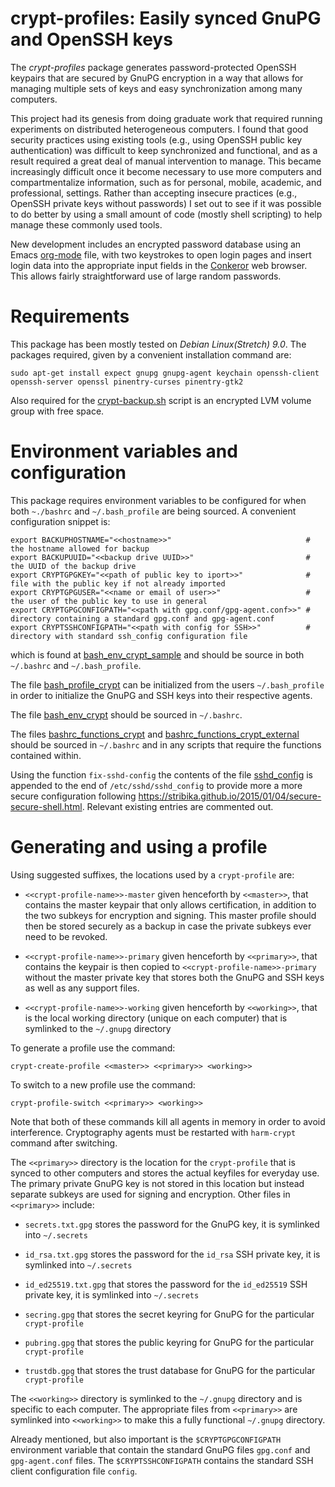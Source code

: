 crypt-profiles: Easily synced GnuPG and OpenSSH keys
====================================================

The *crypt-profiles* package generates password-protected OpenSSH
keypairs that are secured by GnuPG encryption in a way that allows for
managing multiple sets of keys and easy synchronization among many
computers.

This project had its genesis from doing graduate work that required
running experiments on distributed heterogeneous computers.  I found
that good security practices using existing tools (e.g., using OpenSSH
public key authentication) was difficult to keep synchronized and
functional, and as a result required a great deal of manual
intervention to manage.  This became increasingly difficult once it
become necessary to use more computers and compartmentalize
information, such as for personal, mobile, academic, and professional,
settings.  Rather than accepting insecure practices (e.g., OpenSSH
private keys without passwords) I set out to see if it was possible to
do better by using a small amount of code (mostly shell scripting) to
help manage these commonly used tools.

New development includes an encrypted password database using an
Emacs [org-mode](http://orgmode.org/) file, with two keystrokes to
open login pages and insert login data into the appropriate input
fields in the [Conkeror](http://conkeror.org/) web browser.  This
allows fairly straightforward use of large random passwords.

Requirements
============

This package has been mostly tested on *Debian Linux(Stretch) 9.0*.
The packages required, given by a convenient installation command are:

    sudo apt-get install expect gnupg gnupg-agent keychain openssh-client openssh-server openssl pinentry-curses pinentry-gtk2

Also required for the
[crypt-backup.sh](http://github.com/akroshko/crypt-profiles/crypt-backup.sh)
script is an encrypted LVM volume group with free space.

Environment variables and configuration
=======================================

This package requires environment variables to be configured for when
both `~./bashrc` and `~/.bash_profile` are being sourced.  A
convenient configuration snippet is:

    export BACKUPHOSTNAME="<<hostname>>"                              # the hostname allowed for backup
    export BACKUPUUID="<<backup drive UUID>>"                         # the UUID of the backup drive
    export CRYPTGPGKEY="<<path of public key to iport>>"              # file with the public key if not already imported
    export CRYPTGPGUSER="<<name or email of user>>"                   # the user of the public key to use in general
    export CRYPTGPGCONFIGPATH="<<path with gpg.conf/gpg-agent.conf>>" # directory containing a standard gpg.conf and gpg-agent.conf
    export CRYPTSSHCONFIGPATH="<<path with config for SSH>>"          # directory with standard ssh_config configuration file

which is found at
[bash_env_crypt_sample](http://github.com/akroshko/crypt-profiles/bash_env_crypt_sample)
and should be source in both `~/.bashrc` and `~/.bash_profile`.

The file
[bash_profile_crypt](http://github.com/akroshko/crypt-profiles/bash_profile_crypt)
can be initialized from the users `~/.bash_profile` in order to
initialize the GnuPG and SSH keys into their respective agents.

The file
[bash_env_crypt](http://github.com/akroshko/crypt-profiles/bash_env_crypt)
should be sourced in `~/.bashrc`.

The files
[bashrc_functions_crypt](http://github.com/akroshko/crypt-profiles/bashrc_functions_crypt)
and
[bashrc_functions_crypt_external](http://github.com/akroshko/crypt-profiles/bashrc_functions_crypt_external)
should be sourced in `~/.bashrc` and in any scripts that require the
functions contained within.

Using the function `fix-sshd-config` the contents of the file
[sshd_config](http://github.com/akroshko/crypt-profiles/sshd_config)
is appended to the end of `/etc/sshd/sshd_config` to provide more a
more secure configuration following
https://stribika.github.io/2015/01/04/secure-secure-shell.html.
Relevant existing entries are commented out.

Generating and using a profile
==============================

Using suggested suffixes, the locations used by a `crypt-profile` are:

- `<<crypt-profile-name>>-master` given henceforth by `<<master>>`,
that contains the master keypair that only allows certification, in
addition to the two subkeys for encryption and signing.  This master
profile should then be stored securely as a backup in case the private
subkeys ever need to be revoked.

- `<<crypt-profile-name>>-primary` given henceforth by `<<primary>>`,
that contains the keypair is then copied to
`<<crypt-profile-name>>-primary` without the master private key that
stores both the GnuPG and SSH keys as well as any support files.

- `<<crypt-profile-name>>-working` given henceforth by `<<working>>`,
that is the local working directory (unique on each computer) that is
symlinked to the `~/.gnupg` directory

To generate a profile use the command:

    crypt-create-profile <<master>> <<primary>> <working>>

To switch to a new profile use the command:

    crypt-profile-switch <<primary>> <working>>

Note that both of these commands kill all agents in memory in order to
avoid interference.  Cryptography agents must be restarted with
`harm-crypt` command after switching.

The `<<primary>>` directory is the location for the `crypt-profile`
that is synced to other computers and stores the actual keyfiles for
everyday use.  The primary private GnuPG key is not stored in this
location but instead separate subkeys are used for signing and
encryption.  Other files in `<<primary>>` include:

- `secrets.txt.gpg` stores the password for the GnuPG key, it is
  symlinked into `~/.secrets`

- `id_rsa.txt.gpg` stores the password for the `id_rsa` SSH
  private key, it is symlinked into `~/.secrets`

- `id_ed25519.txt.gpg` that stores the password for the `id_ed25519`
  SSH private key, it is symlinked into `~/.secrets`

- `secring.gpg` that stores the secret keyring for GnuPG for the
  particular `crypt-profile`

- `pubring.gpg` that stores the public keyring for GnuPG for the
  particular `crypt-profile`

- `trustdb.gpg` that stores the trust database for GnuPG for the
  particular `crypt-profile`

The `<<working>>` directory is symlinked to the `~/.gnupg` directory
and is specific to each computer.  The appropriate files from
`<<primary>>` are symlinked into `<<working>>` to make this a fully
functional `~/.gnupg` directory.

Already mentioned, but also important is the `$CRYPTGPGCONFIGPATH`
environment variable that contain the standard GnuPG files `gpg.conf`
and `gpg-agent.conf` files.  The `$CRYPTSSHCONFIGPATH` contains the
standard SSH client configuration file `config`.
